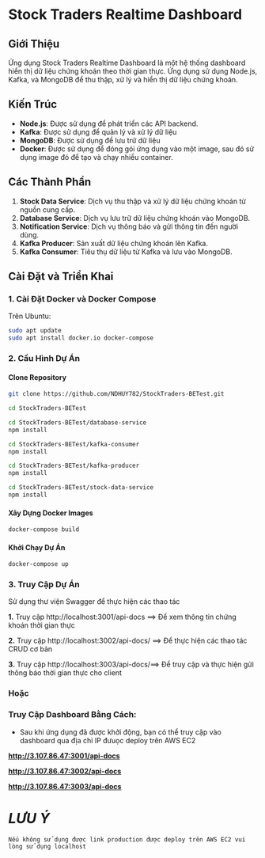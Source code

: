 # Stock Traders Realtime Dashboard

## Giới Thiệu

Ứng dụng Stock Traders Realtime Dashboard là một hệ thống dashboard hiển thị dữ liệu chứng khoán theo thời gian thực. Ứng dụng sử dụng Node.js, Kafka, và MongoDB để thu thập, xử lý và hiển thị dữ liệu chứng khoán.

## Kiến Trúc

- **Node.js**: Được sử dụng để phát triển các API backend.
- **Kafka**: Được sử dụng để quản lý và xử lý dữ liệu
- **MongoDB**: Được sử dụng để lưu trữ dữ liệu
- **Docker**: Được sử dụng để đóng gói ứng dụng vào một image, sau đó sử dụng image đó để tạo và chạy nhiều container.

## Các Thành Phần

1. **Stock Data Service**: Dịch vụ thu thập và xử lý dữ liệu chứng khoán từ nguồn cung cấp.
2. **Database Service**: Dịch vụ lưu trữ dữ liệu chứng khoán vào MongoDB.
3. **Notification Service**: Dịch vụ thông báo và gửi thông tin đến người dùng.
4. **Kafka Producer**: Sản xuất dữ liệu chứng khoán lên Kafka.
5. **Kafka Consumer**: Tiêu thụ dữ liệu từ Kafka và lưu vào MongoDB.

## Cài Đặt và Triển Khai

### 1. Cài Đặt Docker và Docker Compose

Trên Ubuntu:

```bash
sudo apt update
sudo apt install docker.io docker-compose

```

### 2. Cấu Hình Dự Án

#### Clone Repository

```bash
git clone https://github.com/NDHUY782/StockTraders-BETest.git

cd StockTraders-BETest

cd StockTraders-BETest/database-service
npm install

cd StockTraders-BETest/kafka-consumer
npm install

cd StockTraders-BETest/kafka-producer
npm install

cd StockTraders-BETest/stock-data-service
npm install

```

#### Xây Dựng Docker Images

```bash
docker-compose build
```

#### Khởi Chạy Dự Án

```bash
docker-compose up
```

### 3. Truy Cập Dự Án

Sử dụng thư viện Swagger để thực hiện các thao tác

**1.** Truy cập http://localhost:3001/api-docs ==> Để xem thông tin chứng khoán thời gian thực

**2.** Truy cập http://localhost:3002/api-docs/ ==> Để thực hiện các thao tác CRUD cơ bản

**3.** Truy cập http://localhost:3003/api-docs/==> Để truy cập và thực hiện gửi thông báo thời gian thực cho client

### Hoặc

### Truy Cập Dashboard Bằng Cách:

- Sau khi ứng dụng đã được khởi động, bạn có thể truy cập vào dashboard qua địa chỉ IP đưuọc deploy trên AWS EC2

**http://3.107.86.47:3001/api-docs**

**http://3.107.86.47:3002/api-docs**

**http://3.107.86.47:3003/api-docs**

# **_LƯU Ý_**

`Nếu không sử dụng được link production được deploy trên AWS EC2 vui lòng sử dụng localhost`
